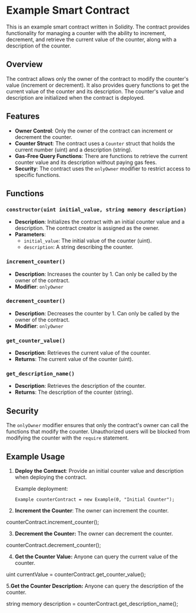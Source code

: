 # Example Smart Contract

This is an example smart contract written in Solidity. The contract provides functionality for managing a counter with the ability to increment, decrement, and retrieve the current value of the counter, along with a description of the counter.

## Overview

The contract allows only the owner of the contract to modify the counter's value (increment or decrement). It also provides query functions to get the current value of the counter and its description. The counter's value and description are initialized when the contract is deployed.

## Features

- **Owner Control**: Only the owner of the contract can increment or decrement the counter.
- **Counter Struct**: The contract uses a `Counter` struct that holds the current number (uint) and a description (string).
- **Gas-Free Query Functions**: There are functions to retrieve the current counter value and its description without paying gas fees.
- **Security**: The contract uses the `onlyOwner` modifier to restrict access to specific functions.

## Functions

### `constructor(uint initial_value, string memory description)`

- **Description**: Initializes the contract with an initial counter value and a description. The contract creator is assigned as the owner.
- **Parameters**:
  - `initial_value`: The initial value of the counter (uint).
  - `description`: A string describing the counter.

### `increment_counter()`

- **Description**: Increases the counter by 1. Can only be called by the owner of the contract.
- **Modifier**: `onlyOwner`

### `decrement_counter()`

- **Description**: Decreases the counter by 1. Can only be called by the owner of the contract.
- **Modifier**: `onlyOwner`

### `get_counter_value()`

- **Description**: Retrieves the current value of the counter.
- **Returns**: The current value of the counter (uint).

### `get_description_name()`

- **Description**: Retrieves the description of the counter.
- **Returns**: The description of the counter (string).

## Security

The `onlyOwner` modifier ensures that only the contract's owner can call the functions that modify the counter. Unauthorized users will be blocked from modifying the counter with the `require` statement.

## Example Usage

1. **Deploy the Contract**: Provide an initial counter value and description when deploying the contract.
   
   Example deployment:
   ```solidity
   Example counterContract = new Example(0, "Initial Counter");

2. **Increment the Counter**: The owner can increment the counter.

counterContract.increment_counter();

3. **Decrement the Counter:** The owner can decrement the counter.

counterContract.decrement_counter();

4. **Get the Counter Value:** Anyone can query the current value of the counter.

uint currentValue = counterContract.get_counter_value();

5.**Get the Counter Description:** Anyone can query the description of the counter.

string memory description = counterContract.get_description_name();
